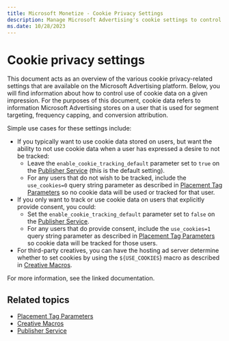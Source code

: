 ```yaml
---
title: Microsoft Monetize - Cookie Privacy Settings
description: Manage Microsoft Advertising's cookie settings to control user data for segment targeting, frequency capping, and conversion attribution.
ms.date: 10/28/2023
---
```


# Cookie privacy settings

This document acts as an overview of the various cookie privacy-related settings that are available on the Microsoft Advertising platform. Below, you will find information about how to control use of cookie data on a given impression. For the purposes of this document, cookie data refers to information Microsoft Advertising stores on a user that is used for segment targeting, frequency capping, and conversion attribution.

Simple use cases for these settings include:

- If you typically want to use cookie data stored on users, but want the ability to not use cookie data when a user has expressed a desire to not be tracked:
  - Leave the `enable_cookie_tracking_default` parameter set to `true` on the [Publisher Service](../digital-platform-api/publisher-service.md) (this is the default setting).
  - For any users that do not wish to be tracked, include the `use_cookies=0` query string parameter as described in [Placement Tag Parameters](placement-tag-parameters.md) so no cookie data will be used or tracked for that user.
- If you only want to track or use cookie data on users that explicitly provide consent, you could:
  - Set the `enable_cookie_tracking_default` parameter set to `false` on the [Publisher Service](../digital-platform-api/publisher-service.md).
  - For any users that do provide consent, include the `use_cookies=1` query string parameter as described in [Placement Tag Parameters](placement-tag-parameters.md) so cookie data will be tracked for those users.
- For third-party creatives, you can have the hosting ad server determine whether to set cookies by using the `${USE_COOKIES`} macro as described in [Creative Macros](creative-macros.md).

For more information, see the linked documentation.

## Related topics

- [Placement Tag Parameters](placement-tag-parameters.md)
- [Creative Macros](creative-macros.md)
- [Publisher Service](../digital-platform-api/publisher-service.md)
